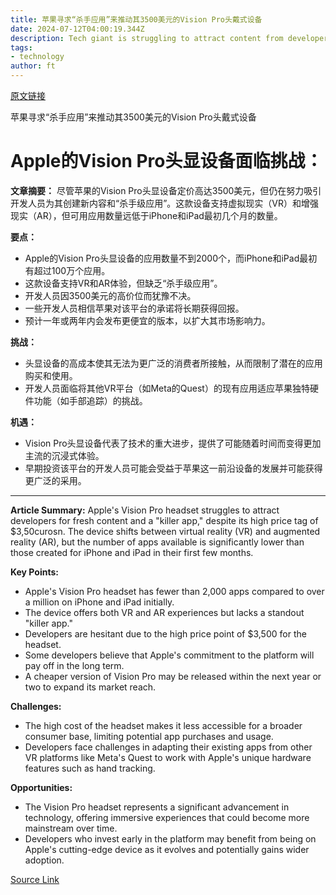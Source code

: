 ```yaml
---
title: 苹果寻求“杀手应用”来推动其3500美元的Vision Pro头戴式设备
date: 2024-07-12T04:00:19.344Z
description: Tech giant is struggling to attract content from developers for innovative device that goes on sale in Europe this week
tags: 
- technology
author: ft
---
```


[原文链接](https://ft.com/content/d43cdae5-7d8c-4acf-b398-edfc8063a096)

苹果寻求“杀手应用”来推动其3500美元的Vision Pro头戴式设备

# Apple的Vision Pro头显设备面临挑战：

**文章摘要：** 尽管苹果的Vision Pro头显设备定价高达3500美元，但仍在努力吸引开发人员为其创建新内容和“杀手级应用”。这款设备支持虚拟现实（VR）和增强现实（AR），但可用应用数量远低于iPhone和iPad最初几个月的数量。

**要点：**
- Apple的Vision Pro头显设备的应用数量不到2000个，而iPhone和iPad最初有超过100万个应用。
- 这款设备支持VR和AR体验，但缺乏“杀手级应用”。
- 开发人员因3500美元的高价位而犹豫不决。
- 一些开发人员相信苹果对该平台的承诺将长期获得回报。
- 预计一年或两年内会发布更便宜的版本，以扩大其市场影响力。

**挑战：**
- 头显设备的高成本使其无法为更广泛的消费者所接触，从而限制了潜在的应用购买和使用。
- 开发人员面临将其他VR平台（如Meta的Quest）的现有应用适应苹果独特硬件功能（如手部追踪）的挑战。

**机遇：**
- Vision Pro头显设备代表了技术的重大进步，提供了可能随着时间而变得更加主流的沉浸式体验。
- 早期投资该平台的开发人员可能会受益于苹果这一前沿设备的发展并可能获得更广泛的采用。

---

 **Article Summary:** Apple's Vision Pro headset struggles to attract developers for fresh content and a "killer app," despite its high price tag of $3,50curosn. The device shifts between virtual reality (VR) and augmented reality (AR), but the number of apps available is significantly lower than those created for iPhone and iPad in their first few months.

**Key Points:**
- Apple's Vision Pro headset has fewer than 2,000 apps compared to over a million on iPhone and iPad initially.
- The device offers both VR and AR experiences but lacks a standout "killer app."
- Developers are hesitant due to the high price point of $3,500 for the headset.
- Some developers believe that Apple's commitment to the platform will pay off in the long term.
- A cheaper version of Vision Pro may be released within the next year or two to expand its market reach.

**Challenges:**
- The high cost of the headset makes it less accessible for a broader consumer base, limiting potential app purchases and usage.
- Developers face challenges in adapting their existing apps from other VR platforms like Meta's Quest to work with Apple's unique hardware features such as hand tracking.

**Opportunities:**
- The Vision Pro headset represents a significant advancement in technology, offering immersive experiences that could become more mainstream over time.
- Developers who invest early in the platform may benefit from being on Apple's cutting-edge device as it evolves and potentially gains wider adoption.

[Source Link](https://ft.com/content/d43cdae5-7d8c-4acf-b398-edfc8063a096)


